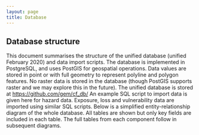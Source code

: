 ```yaml
---
layout: page
title: Database
---
```


## Database structure

This document summarises the structure of the unified database (unified February 2020) and data import scripts. The database is implemented in PostgreSQL, and uses PostGIS for geospatial operations. Data values are stored in point or with full geometry to represent polyline and polygon features. No raster data is stored in the database (though PostGIS supports raster and we may explore this in the future). The unified database is stored at https://github.com/gem/cf_db/ An example SQL script to import data is given here for hazard data. Exposure, loss and vulnerability data are imported using similar SQL scripts. Below is a simplified entity-relationship diagram of the whole database. All tables are shown but only key fields are included in each table. The full tables from each component follow in subsequent diagrams.

```mermaid

```